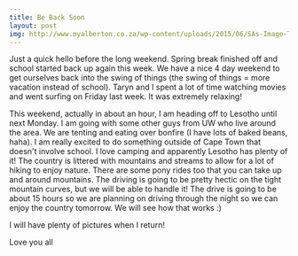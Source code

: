```yaml
---
title: Be Back Soon
layout: post
img: http://www.myalberton.co.za/wp-content/uploads/2015/06/SAs-Image-Takes-A-Knock.jpg
---
```


Just a quick hello before the long weekend. Spring break finished off and school started back up again this week. We have a nice 4 day weekend to get ourselves back into the swing of things (the swing of things = more vacation instead of school). Taryn and I spent a lot of time watching movies and went surfing on Friday last week. It was extremely relaxing! 

This weekend, actually in about an hour, I am heading off to Lesotho until next Monday. I am going with some other guys from UW who live around the area. We are tenting and eating over bonfire (I have lots of baked beans, haha). I am really excited to do something outside of Cape Town that doesn't involve school. I love camping and apparently Lesotho has plenty of it! The country is littered with mountains and streams to allow for a lot of hiking to enjoy nature. There are some pony rides too that you can take up and around mountains. The driving is going to be pretty hectic on the tight mountain curves, but we will be able to handle it! The drive is going to be about 15 hours so we are planning on driving through the night so we can enjoy the country tomorrow. We will see how that works :) 

I will have plenty of pictures when I return! 

Love you all